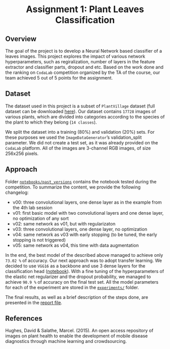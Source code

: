 <h1 align="center"> Assignment 1: Plant Leaves Classification</h1>


## Overview
The goal of the project is to develop a Neural Network based classifier of a leaves images. This project explores the impact of various network hyperparameters, such as regiralization, number of layers in the feature extractor and classifier parts, dropout and etc. Based on the work done and the ranking on `CodaLab` competition organized by the TA of the course, our team achieved 5 out of 5 points for the assignment. 

## Dataset
The dataset used in this project is a subset of `PlantVillage` dataset (full dataset can be downloaded [here](https://data.mendeley.com/public-files/datasets/tywbtsjrjv/files/d5652a28-c1d8-4b76-97f3-72fb80f94efc/file_downloaded)). Our dataset contains `17728` images of various plants, which are divided into categories according to the species of the plant to which they belong (`14 classes`). 

We split the dataset into a training (80%) and validation (20%) sets. For these purposes we used the `ImageDataGenerator`’s
validation_split parameter. We did not create a test set, as it was already provided on the `CodaLab` platform. All of the images are 3-channel RGB images, of size 256x256 pixels.

## Approach
Folder [`notebooks/past_versions`](notebooks/past_versions/) contains the notebook tested during the competition. To summarize the content, we provide the following changelog:

- v00: three convolutional layers, one dense layer as in the example from the 4th lab session
- v01: first basic model with two convolutional layers and one dense layer, no optimization of any sort
- v02: same network as v01, but with regularizaton
- v03: three convolutional layers, one dense layer, no optimization
- v04: same network as v03 with early stopping (to be tuned, the early stopping is not triggered)
- v05: same network as v04, this time with data augmentation

In the end, the best model of the described above managed to achieve only `73.02 %` of accuracy. Our next approach was to adopt transfer learning. We decided to use `VGG16` as a backbone and use 3 dense layers for the classification head ([notebook](notebooks/current.ipynb)). With a fine tuning of the hyperparameters of the elastic net regularizer and the dropout probability, we managed to achieve `90.9 %` of accuracy on the final test set. All the model parameters for each of the experiment are stored in the [`experiments/`](experiments/) folder.

The final results, as well as a brief description of the steps done, are presented in the [report file](report/tex/main.pdf).

## References
Hughes, David & Salathe, Marcel. (2015). An open access repository of images on plant health to enable the development of mobile disease diagnostics through machine learning and crowdsourcing. 